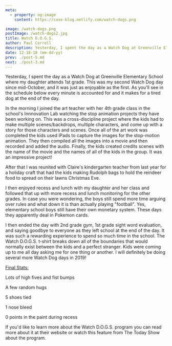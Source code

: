```yaml
---
meta:
  - property: og:image
    content: https://case-blog.netlify.com/watch-dogs.png

image: /watch-dogs.png
postImage: /watch-dogs2.jpg
title: Watch D.O.G.S.
author: Paul Correll
description: Yesterday, I spent the day as a Watch Dog at Greenville Elementary School where my daughter attends 1st grade. This was my second Watch Dog day since mid-October, and it was just as enjoyable as the first. As you'll see in the schedule below every minute is accounted for and it makes for a tired dog at the end of the day.
date: 12-18-18 (mm-dd-yy)
prev: ./post-5.md
next: ./post-3.md
---
```


<BlogPost>
<p>
Yesterday, I spent the day as a Watch Dog at Greenville Elementary School where my daughter attends 1st grade. This was my second Watch Dog day since mid-October, and it was just as enjoyable as the first. As you'll see in the schedule below every minute is accounted for and it makes for a tired dog at the end of the day.

In the morning I joined the art teacher with her 4th grade class in the school's Innnovation Lab watching the stop animation projects they have been working on. This was a cross-discipline project where the kids had to make multiple scenes/backdrops, multiple characters, and come up with a story for those characters and scenes. Once all of the art work was completed the kids used iPads to capture the images for the stop-motion animation. They then compiled all the images into a movie and then recorded and added the audio. Finally, the kids created credits scenes with the name of the movie and the names of all of the kids in the group. It was an impressive project!

After that I was reunited with Claire's kindergarten teacher from last year for a holiday craft that had the kids making Rudolph bags to hold the reindeer food to spread on their lawns Christmas Eve.

I then enjoyed recess and lunch with my daughter and her class and followed that up with more recess and lunch monitoring for the other grades. In case you were wondering, the boys still spend more time arguing over rules and what down it is than actually playing "football". Yes, elementary school boys still have their own monetary system. These days they apparently deal in Pokemon cards.

I then ended the day with 2nd grade gym, 1st grade sight word evaluation, and saying goodbye to everyone as they left school at the end of the day. It was such a rewarding experience to spend so much time in the school. The Watch D.O.G.S. t-shirt breaks down all of the boundaries that would normally exist between the kids and a perfect stranger. Kids were coming up to me all day asking me for one thing or another. I will definitely be doing several more Watch Dog days in 2019!

<u>Final Stats:</u>

Lots of high fives and fist bumps

A few random hugs

5 shoes tied

1 nose bleed

0 points in the paint during recess

If you'd like to learn more about the Watch D.O.G.S. program you can read more about it at their website or watch this feature from The Today Show about the program.

</p>
</BlogPost>
